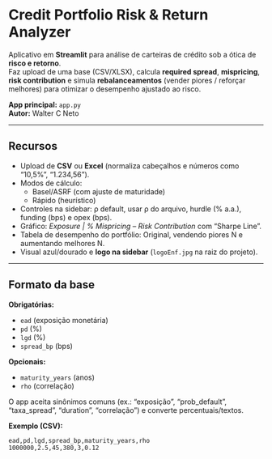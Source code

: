 # Credit Portfolio Risk & Return Analyzer

Aplicativo em **Streamlit** para análise de carteiras de crédito sob a ótica de **risco e retorno**.  
Faz upload de uma base (CSV/XLSX), calcula **required spread**, **mispricing**, **risk contribution** e simula **rebalanceamentos** (vender piores / reforçar melhores) para otimizar o desempenho ajustado ao risco.

**App principal:** `app.py`  
**Autor:** Walter C Neto

---

## Recursos

- Upload de **CSV** ou **Excel** (normaliza cabeçalhos e números como “10,5%”, “1.234,56”).
- Modos de cálculo:
  - Basel/ASRF (com ajuste de maturidade)
  - Rápido (heurístico)
- Controles na sidebar: ρ default, usar ρ do arquivo, hurdle (% a.a.), funding (bps) e opex (bps).
- Gráfico: *Exposure | % Mispricing – Risk Contribution* com “Sharpe Line”.
- Tabela de desempenho do portfólio: Original, vendendo piores N e aumentando melhores N.
- Visual azul/dourado e **logo na sidebar** (`logoEnf.jpg` na raiz do projeto).

---

## Formato da base

**Obrigatórias:**
- `ead` (exposição monetária)
- `pd` (%)
- `lgd` (%)
- `spread_bp` (bps)

**Opcionais:**
- `maturity_years` (anos)
- `rho` (correlação)

O app aceita sinônimos comuns (ex.: “exposição”, “prob_default”, “taxa_spread”, “duration”, “correlação”) e converte percentuais/textos.

**Exemplo (CSV):**
```csv
ead,pd,lgd,spread_bp,maturity_years,rho
1000000,2.5,45,380,3,0.12
